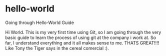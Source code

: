 # hello-world
Going through Hello-World Guide

Hi World.  This is my very first time using Git, so I am going through the very basic guide
to learn the process of using git at the company i work at.  So far, I understand everything
and it all makes sense to me.  THATS GREAT!!!! Like Tony the Tiger says in the cereal comercial :).

